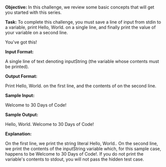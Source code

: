 **Objective:**
In this challenge, we review some basic concepts that will get you started with this series.

**Task:**
To complete this challenge, you must save a line of input from stdin to a variable, print Hello, World. on a single line, and finally print the value of your variable on a second line.

You've got this!

**Input Format:**

A single line of text denoting inputString (the variable whose contents must be printed).

**Output Format:**

Print Hello, World. on the first line, and the contents of  on the second line.

**Sample Input:**

Welcome to 30 Days of Code!

**Sample Output:**

Hello, World. 
Welcome to 30 Days of Code!

**Explanation:**

On the first line, we print the string literal Hello, World.. On the second line, we print the contents of the inputString variable which, for this sample case, happens to be Welcome to 30 Days of Code!. If you do not print the variable's contents to stdout, you will not pass the hidden test case.
